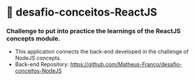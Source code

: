 # 🚀 desafio-conceitos-ReactJS
<h3> Challenge to put into practice the learnings of the ReactJS concepts module. </h3>

- This application connects the back-end developed in the challenge of NodeJS concepts.
- Back-end Repository: https://github.com/Matheus-Franco/desafio-conceitos-NodeJS 
